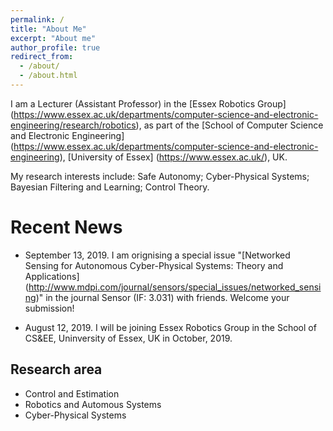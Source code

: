 ```yaml
---
permalink: /
title: "About Me"
excerpt: "About me"
author_profile: true
redirect_from: 
  - /about/
  - /about.html
---
```


I am a Lecturer (Assistant Professor) in the [Essex Robotics Group] (https://www.essex.ac.uk/departments/computer-science-and-electronic-engineering/research/robotics), as part of the [School of Computer Science and Electronic Engineering] (https://www.essex.ac.uk/departments/computer-science-and-electronic-engineering), [University of Essex] (https://www.essex.ac.uk/), UK. 

My research interests include: Safe Autonomy; Cyber-Physical Systems; Bayesian Filtering and Learning; Control Theory.   

Recent News
======
* September 13, 2019. I am orignising a special issue "[Networked Sensing for Autonomous Cyber-Physical Systems: Theory and Applications] (http://www.mdpi.com/journal/sensors/special_issues/networked_sensing)" in the journal Sensor (IF: 3.031) with friends. Welcome your submission!

* August 12, 2019. I will be joining Essex Robotics Group in the School of CS&EE, Uninversity of Essex, UK in October, 2019.



Research area
------
* Control and Estimation
* Robotics and Automous Systems
* Cyber-Physical Systems
